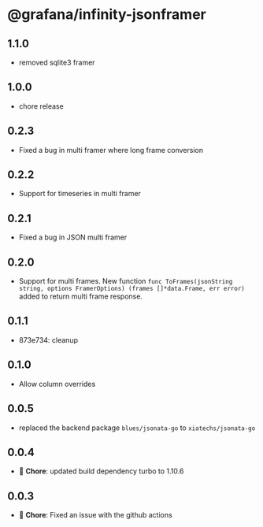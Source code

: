 # @grafana/infinity-jsonframer

## 1.1.0

- removed sqlite3 framer

## 1.0.0

- chore release

## 0.2.3

- Fixed a bug in multi framer where long frame conversion

## 0.2.2

- Support for timeseries in multi framer

## 0.2.1

- Fixed a bug in JSON multi framer

## 0.2.0

- Support for multi frames. New function `func ToFrames(jsonString string, options FramerOptions) (frames []*data.Frame, err error)` added to return multi frame response.

## 0.1.1

- 873e734: cleanup

## 0.1.0

- Allow column overrides

## 0.0.5

- replaced the backend package `blues/jsonata-go` to `xiatechs/jsonata-go`

## 0.0.4

- 🐛 **Chore**: updated build dependency turbo to 1.10.6

## 0.0.3

- 🐛 **Chore**: Fixed an issue with the github actions
